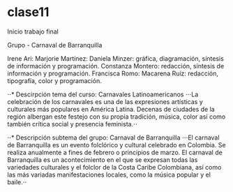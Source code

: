 # clase11
Inicio trabajo final

Grupo - Carnaval de Barranquilla

Irene Ari:
Marjorie Martínez:
Daniela Minzer: gráfica, diagramación, síntesis de información y programación.
Constanza Montero: redacción, síntesis de información y programación.
Francisca Romo: 
Macarena Ruíz: redacción, tipografía, color y programación.

⋅⋅* Descirpción tema del curso: Carnavales Latinoamericanos
⋅⋅⋅La celebración de los carnavales es una de las expresiones artísticas y culturales más populares en América Latina. Decenas de ciudades de la región  albergan este festejo con su propia tradición, música, color así como también crítica social y presencia feminista.⋅⋅
  
⋅⋅* Descripción subtema del grupo: Carnaval de Barranquilla
⋅⋅⋅El carnaval de Barranquilla es un evento folclórico y cultural celebrado en Colombia. Se realiza anualmente a fines de febrero o principios de marzo. El carnaval de Barranquilla es un acontecimiento en el que se expresan todas las variedades culturales y el folclor de la Costa Caribe Colombiana, así como las más variadas manifestaciones locales, como la música popular y el baile.⋅⋅
  
